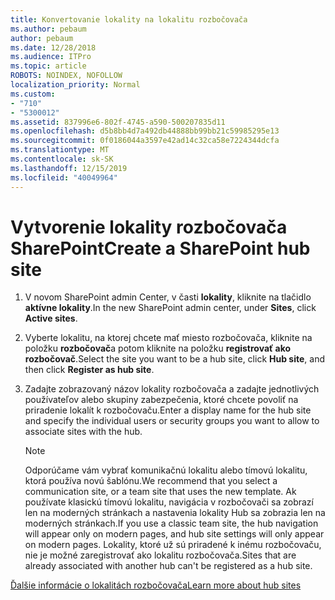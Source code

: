 ```yaml
---
title: Konvertovanie lokality na lokalitu rozbočovača
ms.author: pebaum
author: pebaum
ms.date: 12/28/2018
ms.audience: ITPro
ms.topic: article
ROBOTS: NOINDEX, NOFOLLOW
localization_priority: Normal
ms.custom:
- "710"
- "5300012"
ms.assetid: 837996e6-802f-4745-a590-500207835d11
ms.openlocfilehash: d5b8bb4d7a492db44888bb99bb21c59985295e13
ms.sourcegitcommit: 0f0186044a3597e42ad14c32ca58e7224344dcfa
ms.translationtype: MT
ms.contentlocale: sk-SK
ms.lasthandoff: 12/15/2019
ms.locfileid: "40049964"
---
```

# <a name="create-a-sharepoint-hub-site"></a><span data-ttu-id="4a102-102">Vytvorenie lokality rozbočovača SharePoint</span><span class="sxs-lookup"><span data-stu-id="4a102-102">Create a SharePoint hub site</span></span>

1. <span data-ttu-id="4a102-103">V novom SharePoint admin Center, v časti **lokality**, kliknite na tlačidlo **aktívne lokality**.</span><span class="sxs-lookup"><span data-stu-id="4a102-103">In the new SharePoint admin center, under **Sites**, click **Active sites**.</span></span>

2. <span data-ttu-id="4a102-104">Vyberte lokalitu, na ktorej chcete mať miesto rozbočovača, kliknite na položku **rozbočovač**a potom kliknite na položku **registrovať ako rozbočovač**.</span><span class="sxs-lookup"><span data-stu-id="4a102-104">Select the site you want to be a hub site, click **Hub site**, and then click **Register as hub site**.</span></span>

3. <span data-ttu-id="4a102-105">Zadajte zobrazovaný názov lokality rozbočovača a zadajte jednotlivých používateľov alebo skupiny zabezpečenia, ktoré chcete povoliť na priradenie lokalít k rozbočovaču.</span><span class="sxs-lookup"><span data-stu-id="4a102-105">Enter a display name for the hub site and specify the individual users or security groups you want to allow to associate sites with the hub.</span></span>

    > [!NOTE]
    >  <span data-ttu-id="4a102-106">Odporúčame vám vybrať komunikačnú lokalitu alebo tímovú lokalitu, ktorá používa novú šablónu.</span><span class="sxs-lookup"><span data-stu-id="4a102-106">We recommend that you select a communication site, or a team site that uses the new template.</span></span> <span data-ttu-id="4a102-107">Ak používate klasickú tímovú lokalitu, navigácia v rozbočovači sa zobrazí len na moderných stránkach a nastavenia lokality Hub sa zobrazia len na moderných stránkach.</span><span class="sxs-lookup"><span data-stu-id="4a102-107">If you use a classic team site, the hub navigation will appear only on modern pages, and hub site settings will only appear on modern pages.</span></span> <span data-ttu-id="4a102-108">Lokality, ktoré už sú priradené k inému rozbočovaču, nie je možné zaregistrovať ako lokalitu rozbočovača.</span><span class="sxs-lookup"><span data-stu-id="4a102-108">Sites that are already associated with another hub can't be registered as a hub site.</span></span>
  
[<span data-ttu-id="4a102-109">Ďalšie informácie o lokalitách rozbočovača</span><span class="sxs-lookup"><span data-stu-id="4a102-109">Learn more about hub sites</span></span>](https://go.microsoft.com/fwlink/?linkid=869149)
  